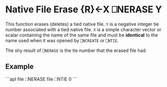<!-- Hidden search keywords -->
<div style="display: none;">
  ⎕NERASE NERASE
</div>







<h1 class="heading"><span class="name">Native File Erase</span> <span class="command">{R}←X ⎕NERASE Y</span></h1>



This function erases (deletes) a tied native file.  `Y` is a negative integer tie number associated with a tied native file.  `X` is a simple character vector or scalar containing the name of the same file and must be **identical** to the name used when it was opened by `⎕NCREATE` or `⎕NTIE`.


The shy result of `⎕NERASE` is the tie number that the erased file had.

<h2 class="example">Example</h2>
```apl
      file ⎕NERASE file ⎕NTIE 0
```




